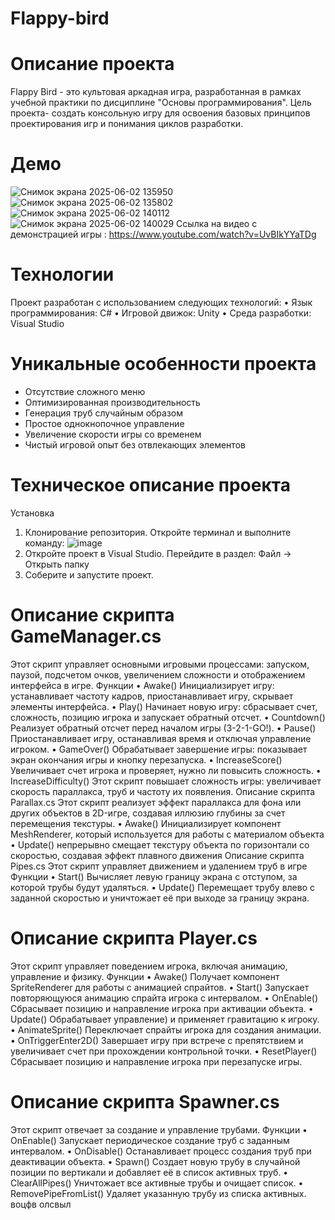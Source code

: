 # Flappy-bird
# Описание проекта 
Flappy Bird - это культовая аркадная игра, разработанная в рамках учебной практики по дисциплине "Основы программирования". Цель проекта- создать консольную игру для освоения базовых принципов проектирования игр и понимания  циклов разработки.
# Демо 
![Снимок экрана 2025-06-02 135950](https://github.com/user-attachments/assets/d670b383-c920-43e6-a631-0c752dfe3f74)
![Снимок экрана 2025-06-02 135802](https://github.com/user-attachments/assets/283cb3b8-70b7-4c37-b82a-50f0e4981ecf)
![Снимок экрана 2025-06-02 140112](https://github.com/user-attachments/assets/7e0f474b-6f5c-4535-8762-be625764d19d)
![Снимок экрана 2025-06-02 140029](https://github.com/user-attachments/assets/875f5bef-a157-4e36-91dd-fcc2c878630a)
Ссылка на видео с демонстрацией игры : https://www.youtube.com/watch?v=UvBIkYYaTDg
# Технологии 
Проект разработан с использованием следующих технологий:
•	Язык программирования: C#
•	Игровой движок: Unity
•	Среда разработки: Visual Studio
# Уникальные особенности проекта 
- Отсутствие сложного меню
- Оптимизированная производительность
- Генерация труб случайным образом
- Простое однокнопочное управление
- Увеличение скорости игры со временем
- Чистый игровой опыт без отвлекающих элементов
# Техническое описание проекта 
Установка 
1. Клонирование репозитория.
Откройте терминал и выполните команду:
![image](https://github.com/user-attachments/assets/09c93471-852c-4cf7-bc84-a69e2956ceea)
2. Откройте проект в Visual Studio.
Перейдите в раздел:
Файл → Открыть папку
3. Соберите и запустите проект.
# Описание скрипта GameManager.cs
Этот скрипт управляет основными игровыми процессами: запуском, паузой, подсчетом очков, увеличением сложности и отображением интерфейса в игре.
Функции
• Awake() 
Инициализирует игру: устанавливает частоту кадров, приостанавливает игру, скрывает элементы интерфейса.
• Play()
Начинает новую игру: сбрасывает счет, сложность, позицию игрока и запускает обратный отсчет.
• Countdown()
Реализует обратный отсчет перед началом игры (3-2-1-GO!).
• Pause()
Приостанавливает игру, останавливая время и отключая управление игроком.
• GameOver()
Обрабатывает завершение игры: показывает экран окончания игры и кнопку перезапуска.
• IncreaseScore()
Увеличивает счет игрока и проверяет, нужно ли повысить сложность.
• IncreaseDifficulty()
Этот скрипт повышает сложность игры: увеличивает скорость параллакса, труб и частоту их появления.
Описание скрипта Parallax.cs 
Этот скрипт реализует эффект параллакса для фона или других объектов в 2D-игре, создавая иллюзию глубины за счет перемещения текстуры.
• Awake() 
Инициализирует компонент MeshRenderer, который используется для работы с материалом объекта
• Update() 
непрерывно смещает текстуру объекта по горизонтали со скоростью, создавая эффект плавного движения
Описание скрипта Pipes.cs
Этот скрипт управляет движением и удалением труб в игре
Функции
• Start()
Вычисляет левую границу экрана с отступом, за которой трубы будут удаляться.
• Update()
Перемещает трубу влево с заданной скоростью и уничтожает её при выходе за границу экрана.

# Описание скрипта Player.cs
Этот скрипт управляет поведением игрока, включая анимацию, управление и физику.
Функции
• Awake()
Получает компонент SpriteRenderer для работы с анимацией спрайтов.
• Start()
Запускает повторяющуюся анимацию спрайта игрока с интервалом.
• OnEnable()
Сбрасывает позицию и направление игрока при активации объекта.
• Update()
Обрабатывает управление) и применяет гравитацию к игроку.
• AnimateSprite()
Переключает спрайты игрока для создания анимации.
• OnTriggerEnter2D()
Завершает игру при встрече с препятствием и увеличивает счет при прохождении контрольной точки.
• ResetPlayer()
Сбрасывает позицию и направление игрока при перезапуске игры.

# Описание скрипта Spawner.cs
Этот скрипт отвечает за создание и управление трубами. 
Функции
• OnEnable()
Запускает периодическое создание труб с заданным интервалом.
• OnDisable()
Останавливает процесс создания труб при деактивации объекта.
• Spawn()
Создает новую трубу в случайной позиции по вертикали и добавляет её в список активных труб.
• ClearAllPipes()
Уничтожает все активные трубы и очищает список.
• RemovePipeFromList()
Удаляет указанную трубу из списка активных.
воцфв
олсвыл



